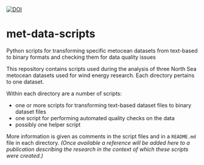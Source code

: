 [![DOI](https://zenodo.org/badge/197231180.svg)](https://zenodo.org/badge/latestdoi/197231180)

# met-data-scripts
Python scripts for transforming specific metocean datasets from text-based to binary formats and checking them for data quality issues

This repository contains scripts used during the analysis of three North Sea metocean datasets used for wind energy research.
Each directory pertains to one dataset.

Within each directory are a number of scripts:

* one or more scripts for transforming text-based dataset files to binary dataset files
* one script for performing automated quality checks on the data
* possibly one helper script

More information is given as comments in the script files and in a `README.md` file in each directory.
_(Once available a reference will be added here to a publication describing the research in the context of which these scripts were created.)_

